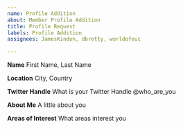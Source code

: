 ```yaml
---
name: Profile Addition
about: Member Profile Addition
title: Profile Request
labels: Profile Addition
assignees: JamesKindon, dbretty, worldofeuc

---
```


**Name** 
First Name, Last Name

**Location**
City, Country

**Twitter Handle**
What is your Twitter Handle @who_are_you

**About Me**
A little about you

**Areas of Interest**
What areas interest you
